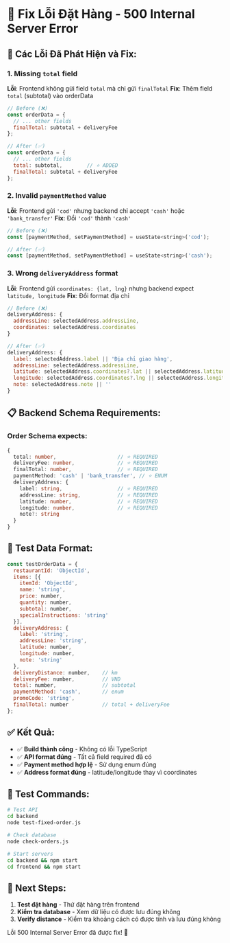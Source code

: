 # 🔧 Fix Lỗi Đặt Hàng - 500 Internal Server Error

## 🐛 Các Lỗi Đã Phát Hiện và Fix:

### 1. **Missing `total` field**
**Lỗi**: Frontend không gửi field `total` mà chỉ gửi `finalTotal`
**Fix**: Thêm field `total` (subtotal) vào orderData

```javascript
// Before (❌)
const orderData = {
  // ... other fields
  finalTotal: subtotal + deliveryFee
};

// After (✅)
const orderData = {
  // ... other fields
  total: subtotal,        // ⭐ ADDED
  finalTotal: subtotal + deliveryFee
};
```

### 2. **Invalid `paymentMethod` value**
**Lỗi**: Frontend gửi `'cod'` nhưng backend chỉ accept `'cash'` hoặc `'bank_transfer'`
**Fix**: Đổi `'cod'` thành `'cash'`

```javascript
// Before (❌)
const [paymentMethod, setPaymentMethod] = useState<string>('cod');

// After (✅)
const [paymentMethod, setPaymentMethod] = useState<string>('cash');
```

### 3. **Wrong `deliveryAddress` format**
**Lỗi**: Frontend gửi `coordinates: {lat, lng}` nhưng backend expect `latitude, longitude`
**Fix**: Đổi format địa chỉ

```javascript
// Before (❌)
deliveryAddress: {
  addressLine: selectedAddress.addressLine,
  coordinates: selectedAddress.coordinates
}

// After (✅)
deliveryAddress: {
  label: selectedAddress.label || 'Địa chỉ giao hàng',
  addressLine: selectedAddress.addressLine,
  latitude: selectedAddress.coordinates?.lat || selectedAddress.latitude || 0,
  longitude: selectedAddress.coordinates?.lng || selectedAddress.longitude || 0,
  note: selectedAddress.note || ''
}
```

## 📋 Backend Schema Requirements:

### Order Schema expects:
```typescript
{
  total: number,                    // ⭐ REQUIRED
  deliveryFee: number,              // ⭐ REQUIRED
  finalTotal: number,               // ⭐ REQUIRED
  paymentMethod: 'cash' | 'bank_transfer', // ⭐ ENUM
  deliveryAddress: {
    label: string,                  // ⭐ REQUIRED
    addressLine: string,            // ⭐ REQUIRED
    latitude: number,               // ⭐ REQUIRED
    longitude: number,              // ⭐ REQUIRED
    note?: string
  }
}
```

## 🧪 Test Data Format:

```javascript
const testOrderData = {
  restaurantId: 'ObjectId',
  items: [{
    itemId: 'ObjectId',
    name: 'string',
    price: number,
    quantity: number,
    subtotal: number,
    specialInstructions: 'string'
  }],
  deliveryAddress: {
    label: 'string',
    addressLine: 'string',
    latitude: number,
    longitude: number,
    note: 'string'
  },
  deliveryDistance: number,    // km
  deliveryFee: number,         // VND
  total: number,               // subtotal
  paymentMethod: 'cash',       // enum
  promoCode: 'string',
  finalTotal: number           // total + deliveryFee
};
```

## ✅ Kết Quả:

- ✅ **Build thành công** - Không có lỗi TypeScript
- ✅ **API format đúng** - Tất cả field required đã có
- ✅ **Payment method hợp lệ** - Sử dụng enum đúng
- ✅ **Address format đúng** - latitude/longitude thay vì coordinates

## 🚀 Test Commands:

```bash
# Test API
cd backend
node test-fixed-order.js

# Check database
node check-orders.js

# Start servers
cd backend && npm start
cd frontend && npm start
```

## 🎯 Next Steps:

1. **Test đặt hàng** - Thử đặt hàng trên frontend
2. **Kiểm tra database** - Xem dữ liệu có được lưu đúng không
3. **Verify distance** - Kiểm tra khoảng cách có được tính và lưu đúng không

Lỗi 500 Internal Server Error đã được fix! 🎉






